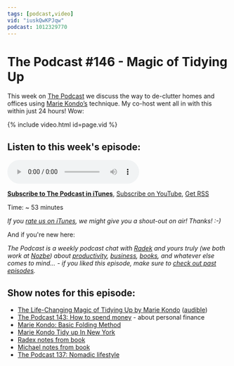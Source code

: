 ```yaml
---
tags: [podcast,video]
vid: "iuskQwKPJqw"
podcast: 1012329770
---
```


# The Podcast #146 - Magic of Tidying Up

This week on [The Podcast][p] we discuss the way to de-clutter homes and offices using [Marie Kondo’s](https://sliwinski.com/kondo) technique. My co-host went all in with this within just 24 hours! Wow:

{% include video.html id=page.vid %}

<!--More-->

## Listen to this week's episode:

<audio controls>
<source src="https://files.nozbe.com/podcast/146.mp3" type="audio/mpeg">
</audio>

**[Subscribe to The Podcast in iTunes][i]**, [Subscribe on YouTube][y], [Get RSS][rss]

Time: ~ 53 minutes

*If you [rate us on iTunes][i], we might give you a shout-out on air! Thanks! :-)*

And if you're new here:

*The Podcast is a weekly podcast chat with [Radek][r] and yours truly (we both work at [Nozbe][n]) about [productivity](/productivity), [business](/business), [books](/books), and whatever else comes to mind… - if you liked this episode, make sure to [check out past episodes](/podcast).*

## Show notes for this episode:

  * [The Life-Changing Magic of Tidying Up by Marie Kondo](https://www.amazon.com/Life-Changing-Magic-Tidying-Decluttering-Organizing/dp/1607747308/) ([audible](https://www.audible.com/pd/Self-Development/The-Life-Changing-Magic-of-Tidying-Audiobook/B01M03NLJY))
  * [The Podcast 143: How to spend money](/podcast-143) \- about personal finance
  * [Marie Kondo: Basic Folding Method](https://www.youtube.com/watch?v=Lpc5_1896ro)
  * [Marie Kondo Tidy up In New York](https://www.youtube.com/watch?v=Z6BkvPWaCnI)
  * [Radex notes from book](http://radex.io/books/magic-of-tidying-up/)
  * [Michael notes from book](https://sliwinski.com/kondo/)
  * [The Podcast 137: Nomadic lifestyle](/podcast-137)

[y]: https://michael.gratis/thepodcastyt
[rss]: https://thepodcast.fm/episodes?format=RSS
[e]: /podcast-146

[p]: /podcast
[n]: https://nozbe.com/?a=mike
[r]: https://michael.gratis/radex
[i]: https://michael.gratis/thepodcast
[o]: https://michael.gratis/ipadonly

